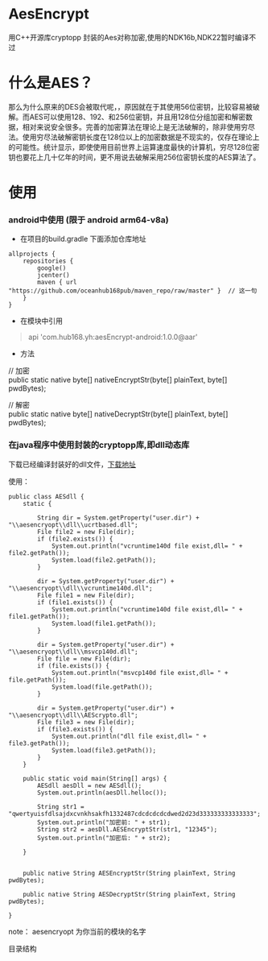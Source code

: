 # AesEncrypt
用C++开源库cryptopp 封装的Aes对称加密,使用的NDK16b,NDK22暂时编译不过

# 什么是AES？
那么为什么原来的DES会被取代呢，，原因就在于其使用56位密钥，比较容易被破解。而AES可以使用128、192、和256位密钥，并且用128位分组加密和解密数据，相对来说安全很多。完善的加密算法在理论上是无法破解的，除非使用穷尽法。使用穷尽法破解密钥长度在128位以上的加密数据是不现实的，仅存在理论上的可能性。统计显示，即使使用目前世界上运算速度最快的计算机，穷尽128位密钥也要花上几十亿年的时间，更不用说去破解采用256位密钥长度的AES算法了。

# 使用

### android中使用 (限于 android arm64-v8a)

- 在项目的build.gradle 下面添加仓库地址
```
allprojects {
    repositories {
        google()
        jcenter()
        maven { url "https://github.com/oceanhub168pub/maven_repo/raw/master" }  // 这一句
    }
}
```

- 在模块中引用
> api 'com.hub168.yh:aesEncrypt-android:1.0.0@aar'

- 方法

// 加密 <br>
public static native byte[] nativeEncryptStr(byte[] plainText, byte[] pwdBytes);

// 解密 <br>
public static native byte[] nativeDecryptStr(byte[] plainText, byte[] pwdBytes);


### 在java程序中使用封装的cryptopp库,即dll动态库

下载已经编译封装好的dll文件，[下载地址](https://download.csdn.net/download/vfvfvfvfvfvfvf/15740653)


使用：
```
public class AESdll {
    static {
        
        String dir = System.getProperty("user.dir") + "\\aesencryopt\\dll\\ucrtbased.dll";
        File file2 = new File(dir);
        if (file2.exists()) {
            System.out.println("vcruntime140d file exist,dll= " + file2.getPath());
            System.load(file2.getPath());
        }
        
        dir = System.getProperty("user.dir") + "\\aesencryopt\\dll\\vcruntime140d.dll";
        File file1 = new File(dir);
        if (file1.exists()) {
            System.out.println("vcruntime140d file exist,dll= " + file1.getPath());
            System.load(file1.getPath());
        }
        
        dir = System.getProperty("user.dir") + "\\aesencryopt\\dll\\msvcp140d.dll";
        File file = new File(dir);
        if (file.exists()) {
            System.out.println("msvcp140d file exist,dll= " + file.getPath());
            System.load(file.getPath());
        }
        
        dir = System.getProperty("user.dir") + "\\aesencryopt\\dll\\AEScrypto.dll";
        File file3 = new File(dir);
        if (file3.exists()) {
            System.out.println("dll file exist,dll= " + file3.getPath());
            System.load(file3.getPath());
        }
    }
    
    public static void main(String[] args) {
        AESdll aesDll = new AESdll();
        System.out.println(aesDll.helloc());
        
        String str1 = "qwertyuisfdlsajdxcvnkhsakfh1332487cdcdcdcdcdwed2d23d333333333333333";
        System.out.println("加密前: " + str1);
        String str2 = aesDll.AESEncryptStr(str1, "12345");
        System.out.println("加密后: " + str2);
        
    }
   
    
    public native String AESEncryptStr(String plainText, String pwdBytes);
    
    public native String AESDecryptStr(String plainText, String pwdBytes);
    
}
```

note： aesencryopt 为你当前的模块的名字

目录结构










